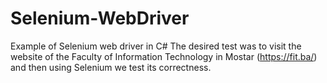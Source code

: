 # Selenium-WebDriver

 Example of Selenium web driver in C#
The desired test was to visit the website of the Faculty of Information Technology in Mostar (https://fit.ba/) 
and then using Selenium we test its correctness. 
